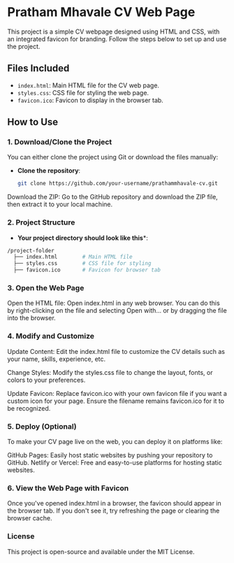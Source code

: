 # Pratham Mhavale CV Web Page

This project is a simple CV webpage designed using HTML and CSS, with an integrated favicon for branding. Follow the steps below to set up and use the project.

## Files Included

- `index.html`: Main HTML file for the CV web page.
- `styles.css`: CSS file for styling the web page.
- `favicon.ico`: Favicon to display in the browser tab.

## How to Use

### 1. Download/Clone the Project

You can either clone the project using Git or download the files manually:

- **Clone the repository**:
  ```bash
  git clone https://github.com/your-username/prathammhavale-cv.git
Download the ZIP: Go to the GitHub repository and download the ZIP file, then extract it to your local machine.

### 2. Project Structure
- **Your project directory should look like this***:
```bash
/project-folder
  ├── index.html        # Main HTML file
  ├── styles.css        # CSS file for styling
  ├── favicon.ico       # Favicon for browser tab
```
### 3. Open the Web Page
Open the HTML file: Open index.html in any web browser. You can do this by right-clicking on the file and selecting Open with... or by dragging the file into the browser.
### 4. Modify and Customize
Update Content: Edit the index.html file to customize the CV details such as your name, skills, experience, etc.

Change Styles: Modify the styles.css file to change the layout, fonts, or colors to your preferences.

Update Favicon: Replace favicon.ico with your own favicon file if you want a custom icon for your page. Ensure the filename remains favicon.ico for it to be recognized.

### 5. Deploy (Optional)
To make your CV page live on the web, you can deploy it on platforms like:

GitHub Pages: Easily host static websites by pushing your repository to GitHub.
Netlify or Vercel: Free and easy-to-use platforms for hosting static websites.

### 6. View the Web Page with Favicon
Once you've opened index.html in a browser, the favicon should appear in the browser tab. If you don't see it, try refreshing the page or clearing the browser cache.

### License
This project is open-source and available under the MIT License.
